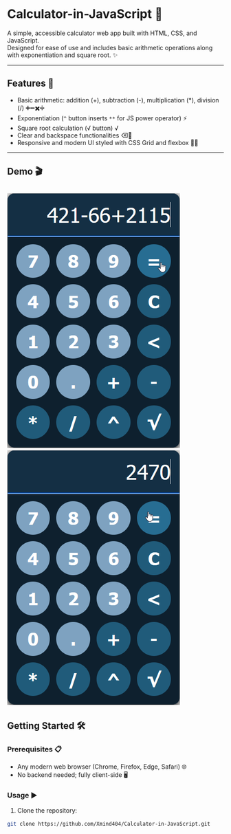 # Calculator-in-JavaScript 🧮

A simple, accessible calculator web app built with HTML, CSS, and JavaScript.  
Designed for ease of use and includes basic arithmetic operations along with exponentiation and square root. ✨

---

## Features 🚀

- Basic arithmetic: addition (+), subtraction (-), multiplication (*), division (/) ➕➖✖️➗  
- Exponentiation (`^` button inserts `**` for JS power operator) ⚡  
- Square root calculation (√ button) √  
- Clear and backspace functionalities ⌫🧹  
- Responsive and modern UI styled with CSS Grid and flexbox 🎨📐  

---

## Demo 🎬

![Calculator Screenshot #1](https://raw.githubusercontent.com/Xmind404/Calculator-in-JavaScript/refs/heads/main/showcase/photo1.png)
![Calculator Screenshot #2](https://raw.githubusercontent.com/Xmind404/Calculator-in-JavaScript/refs/heads/main/showcase/photo2.png)
---

## Getting Started 🛠️

### Prerequisites 📋

- Any modern web browser (Chrome, Firefox, Edge, Safari) 🌐  
- No backend needed; fully client-side 🖥️  

### Usage ▶️

1. Clone the repository:

```bash
git clone https://github.com/Xmind404/Calculator-in-JavaScript.git
